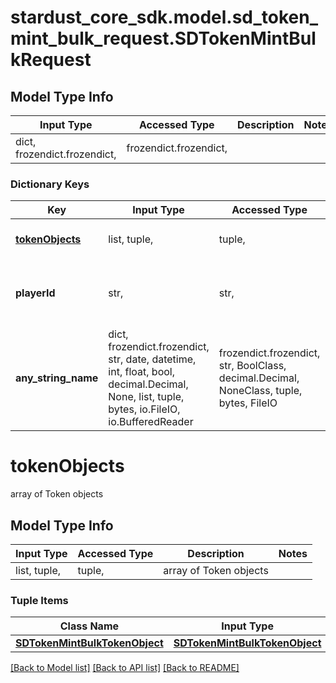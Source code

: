 # stardust_core_sdk.model.sd_token_mint_bulk_request.SDTokenMintBulkRequest

## Model Type Info
Input Type | Accessed Type | Description | Notes
------------ | ------------- | ------------- | -------------
dict, frozendict.frozendict,  | frozendict.frozendict,  |  | 

### Dictionary Keys
Key | Input Type | Accessed Type | Description | Notes
------------ | ------------- | ------------- | ------------- | -------------
**[tokenObjects](#tokenObjects)** | list, tuple,  | tuple,  | array of Token objects | 
**playerId** | str,  | str,  | The player ID that was returned from player/create | 
**any_string_name** | dict, frozendict.frozendict, str, date, datetime, int, float, bool, decimal.Decimal, None, list, tuple, bytes, io.FileIO, io.BufferedReader | frozendict.frozendict, str, BoolClass, decimal.Decimal, NoneClass, tuple, bytes, FileIO | any string name can be used but the value must be the correct type | [optional]

# tokenObjects

array of Token objects

## Model Type Info
Input Type | Accessed Type | Description | Notes
------------ | ------------- | ------------- | -------------
list, tuple,  | tuple,  | array of Token objects | 

### Tuple Items
Class Name | Input Type | Accessed Type | Description | Notes
------------- | ------------- | ------------- | ------------- | -------------
[**SDTokenMintBulkTokenObject**](SDTokenMintBulkTokenObject.md) | [**SDTokenMintBulkTokenObject**](SDTokenMintBulkTokenObject.md) | [**SDTokenMintBulkTokenObject**](SDTokenMintBulkTokenObject.md) |  | 

[[Back to Model list]](../../README.md#documentation-for-models) [[Back to API list]](../../README.md#documentation-for-api-endpoints) [[Back to README]](../../README.md)

